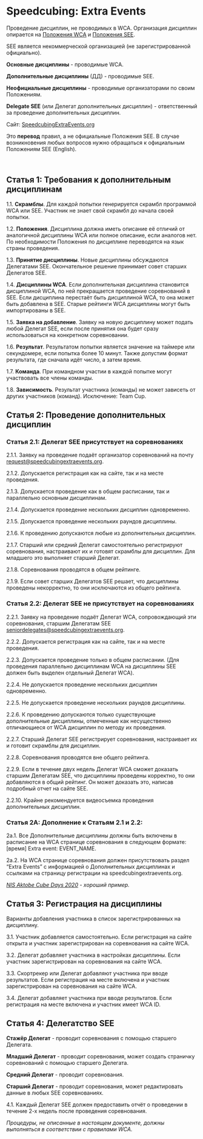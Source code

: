 # Speedcubing: Extra Events

Проведение дисциплин, не проводимых в WCA. Организация дисциплин опирается на [Положения WCA](https://www.worldcubeassociation.org/regulations/translations/russian/)  и [Положения SEE](https://speedcubingextraevents.org/Regulations).

SEE является некоммерческой организацией (не зарегистрированной официально).



**Основные дисциплины** - проводимые WCA.

**Дополнительные дисциплины** (ДД)  - проводимые SEE. 

**Неофициальные дисциплины** - проводимые организаторами по своим Положениям.

**Delegate SEE** (или Делегат дополнительных дисциплин) - ответственный за проведение дополнительных дисциплин.



Сайт: [SpeedcubingExtraEvents.org](SpeedcubingExtraEvents.org)

Это **перевод** правил, а не официальные Положения SEE. В случае возникновения любых вопросов нужно обращаться к официальным Положениям SEE (English).


 
## Статья 1: Требования к дополнительным дисциплинам

1.1. **Скрамблы**. Для каждой попытки генерируется скрамбл программой  WCA или SEE. Участник не знает свой скрамбл до начала своей попытки.

1.2. **Положения**. Дисциплина должна иметь описание её отличий от аналогичной дисциплины WCA или полное описание, если аналогов нет. По необходимости Положения по дисциплине переводятся на язык страны проведения.

1.3. **Принятие дисциплины**. Новые дисциплины обсуждаются Делегатами SEE. Окончательное решение принимает совет старших Делегатов SEE.

1.4. **Дисциплины WCA**. Если дополнительная дисциплина становится дисциплиной WCA, по ней прекращается проведение соревнований в SEE. Если дисциплина перестаёт быть дисциплиной WCA, то она может быть добавлена в SEE. Старые рейтинги WCA дисциплины могут быть импортированы в SEE.

1.5. **Заявка на добавление**. Заявку на новую дисциплину может подать любой Делегат SEE, если после принятия она будет сразу использоваться на конкретном соревновании.

1.6. **Результат**. Результатом попытки является значение на таймере или секундомере, если попытка более 10 минут. Также допустим формат результата, где сначала идёт число, а затем время.

1.7. **Команда**. При командном участии в каждой попытке могут участвовать все члены команды.

1.8. **Зависимость**. Результат участника (команды) не может зависеть от других участников (команд). Исключение: Team Cup.



## Статья 2: Проведение дополнительных дисциплин

### Статья 2.1: Делегат SEE присутствует на соревнованиях

2.1.1. Заявку на проведение подаёт организатор соревнований на почту <request@speedcubingextraevents.org>.

2.1.2. Допускается регистрация как на сайте, так и на месте проведения.

2.1.3. Допускается проведение как в общем расписании, так и параллельно основным дисциплинам.

2.1.4. Допускается проведение нескольких дисциплин одновременно.

2.1.5. Допускается проведение нескольких раундов дисциплины.

2.1.6. К проведению допускаются любые из дополнительных дисциплин.

2.1.7. Старший или средний Делегат самостоятельно регистрируют соревнования, настраивают их и готовят скрамблы для дисциплин. Для младшего это выполняет старший Делегат.

2.1.8. Соревнования проводятся в общем рейтинге.

2.1.9. Если совет старших Делегатов SEE решает, что дисциплины проведены некорректно, то они исключаются из общего рейтинга.
 
### Статья 2.2: Делегат SEE не присутствует на соревнованиях

2.2.1. Заявку на проведение подаёт Делегат WCA, сопровождающий эти соревнования, старшим Делегатам SEE <seniordelegates@speedcubingextraevents.org>.

2.2.2. Допускается регистрация как на сайте, так и на месте проведения.

2.2.3. Допускается проведение только в общем расписании. (Для проведения параллельно дисциплинам WCA на дисциплины  SEE должен быть выделен отдельный Делегат WCA).

2.2.4. Не допускается проведение нескольких дисциплин одновременно. 

2.2.5. Не допускается проведение нескольких раундов дисциплины.

2.2.6. К проведению допускаются только существующие дополнительные дисциплины, отмеченные как несущественно отличающиеся от WCA дисциплин по методу их проведения.

2.2.7. Старший Делегат SEE регистрирует соревнования, настраивает их и готовит скрамблы для дисциплин.

2.2.8. Соревнования проводятся вне общего рейтинга.

2.2.9. Если в течение двух недель Делегат WCA сможет доказать старшим Делегатам SEE, что дисциплины проведены корректно, то они добавляются в общий рейтинг. Он может доказать это, написав подробный отчет на сайте SEE.

2.2.10. Крайне рекомендуется видеосъемка проведения дополнительных дисциплин.
 
### Статья 2A: Дополнение к Статьям 2.1 и 2.2:

2a.1. Все Дополнительные дисциплины должны быть включены в расписание на WCA странице соревнования в следующем формате: [время] Extra event: EVENT_NAME.

2a.2. На WCA странице соревнования должен присутствовать раздел “Extra Events” с информацией о Дополнительных дисциплинах и ссылками на страницу регистрации на speedcubingextraevents.org.

_[NIS Aktobe Cube Days 2020](https://www.worldcubeassociation.org/competitions/NISAktobeCubeDays2020#13239-extra-events) - хороший пример._



## Статья 3: Регистрация на дисциплины

Варианты добавления участника в список зарегистрированных на дисциплину.

3.1. Участник добавляется самостоятельно. Если регистрация на сайте открыта и участник зарегистрирован на соревнования на сайте WCA.

3.2. Делегат добавляет участника в настройках дисциплины. Если участник зарегистрирован на соревнования на сайте WCA.

3.3. Скортрекер или Делегат добавляют участника при вводе результатов. Если регистрация на месте включена и участник зарегистрирован на соревнования на сайте WCA.

3.4. Делегат добавляет участника при вводе результатов. Если регистрация на месте включена и участник имеет WCA ID.



## Статья 4: Делегатство SEE

**Стажёр Делегат** - проводит соревнования с помощью старшего Делегата.

**Младший Делегат** - проводит соревнования, может создать страничку соревнований с помощью старшего Делегата.

**Средний Делегат** - проводит соревнования.

**Старший Делегат** - проводит соревнования, может редактировать данные в любых SEE соревнованиях.

4.1. Каждый Делегат SEE должен предоставить отчёт о проведении в течение 2-х недель после проведения соревнования.



_Процедуры, не описанные в настоящем документе, должны выполняться в соответствии с правилами WCA._